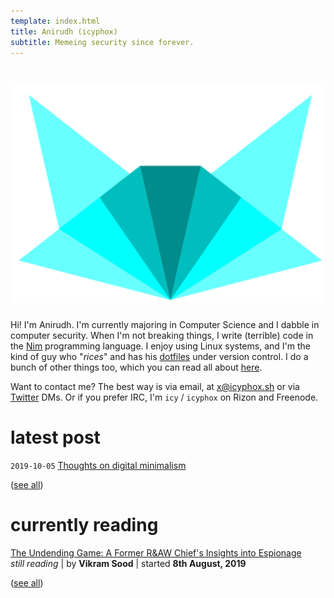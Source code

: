 ```yaml
---
template: index.html
title: Anirudh (icyphox)
subtitle: Memeing security since forever.
---
```


<h1 align=center>
    <img src=/static/icynobg.svg class=logo>
</h1>

Hi! I'm Anirudh. I'm currently majoring in Computer Science and 
I dabble in computer security.
When I'm not breaking things, I write (terrible) code in the [Nim](https://nim-lang.org)
programming language.
I enjoy using Linux systems, and I'm the kind of guy who "*rices*"
and has his [dotfiles](https://github.com/icyphox/dotfiles) under version control.
I do a bunch of other things too, which you can read all about [here](/about).

Want to contact me? The best way is via email, at [x@icyphox.sh](mailto:x@icyphox.sh)
or via [Twitter](https://twitter.com/icyphox) DMs. Or if you prefer IRC, I'm `icy` /
`icyphox` on Rizon and Freenode.

# latest post

`2019-10-05` [Thoughts on digital minimalism](/blog/digital-minimalism)

([see all](/blog))

# currently reading

[The Undending Game: A Former R&AW Chief's Insights into Espionage](https://www.amazon.in/Unending-Game-Former-Insights-Espionage/dp/0670091502)  
*still reading* | by **Vikram Sood** | started **8th August, 2019** 

([see all](/reading))

